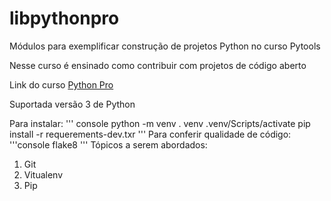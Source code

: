 # libpythonpro
Módulos para exemplificar construção de projetos Python no curso Pytools

Nesse curso é ensinado como contribuir com projetos de código aberto

Link do curso [Python Pro](https://www.python.pro.br/)

Suportada versão 3 de Python

Para instalar:
''' console
python -m venv . venv
.venv/Scripts/activate
pip install -r requerements-dev.txr
'''
Para conferir qualidade de código:
'''console
flake8
'''
Tópicos a serem abordados:
 1. Git
 2. Vitualenv
 3. Pip